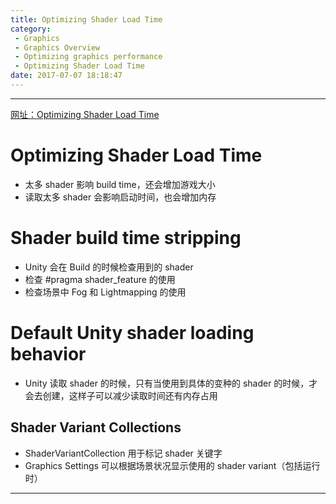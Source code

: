 ```yaml
---
title: Optimizing Shader Load Time
category:
 - Graphics
 - Graphics Overview
 - Optimizing graphics performance
 - Optimizing Shader Load Time
date: 2017-07-07 18:18:47
---
```


___

[网址：Optimizing Shader Load Time](https://docs.unity3d.com/Manual/OptimizingShaderLoadTime.html)

# Optimizing Shader Load Time
- 太多 shader 影响 build time，还会增加游戏大小
- 读取太多 shader 会影响启动时间，也会增加内存

# Shader build time stripping
- Unity 会在 Build 的时候检查用到的 shader
- 检查 #pragma shader_feature 的使用
- 检查场景中 Fog 和 Lightmapping 的使用

# Default Unity shader loading behavior
- Unity 读取 shader 的时候，只有当使用到具体的变种的 shader 的时候，才会去创建，这样子可以减少读取时间还有内存占用

## Shader Variant Collections
- ShaderVariantCollection 用于标记 shader 关键字
-  Graphics Settings 可以根据场景状况显示使用的 shader variant（包括运行时）

___